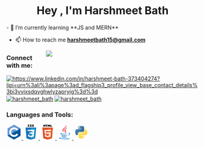 <h1 align="center">Hey , I'm Harshmeet Bath</h1>
- 🌱 I’m currently learning **JS and MERN**

- 📫 How to reach me **harshmeetbath15@gmail.com**


<img src="https://camo.githubusercontent.com/9ae27d9f8bc2367dcee59b2bbbbc19dc09da80051afdb7ef6fc4e397534eb03f/68747470733a2f2f63646e2e6a7364656c6976722e6e65742f67682f73756e3032323553554e2f73756e3032323553554e2f6173736574732f696d616765732f636f64696e672e676966" width="400" align="right"  >

<h3 align="left">Connect with me:</h3>
<p align="left">
<a href="https://www.linkedin.com/in/harshmeet-bath-373404274?lipi=urn%3ali%3apage%3ad_flagship3_profile_view_base_contact_details%3bi3vvixsdqyghwlyzapryjg%3d%3d" target="blank"><img align="center" src="https://raw.githubusercontent.com/rahuldkjain/github-profile-readme-generator/master/src/images/icons/Social/linked-in-alt.svg" alt="https://www.linkedin.com/in/harshmeet-bath-373404274?lipi=urn%3ali%3apage%3ad_flagship3_profile_view_base_contact_details%3bi3vvixsdqyghwlyzapryjg%3d%3d" height="30" width="40" /></a>
<a href="https://www.hackerrank.com/harshmeet_bath" target="blank"><img align="center" src="https://raw.githubusercontent.com/rahuldkjain/github-profile-readme-generator/master/src/images/icons/Social/hackerrank.svg" alt="harshmeet_bath" height="30" width="40" /></a>
<a href="https://www.leetcode.com/harshmeet_bath" target="blank"><img align="center" src="https://raw.githubusercontent.com/rahuldkjain/github-profile-readme-generator/master/src/images/icons/Social/leet-code.svg" alt="harshmeet_bath" height="30" width="40" /></a>
</p>

<h3 align="left">Languages and Tools:</h3>
<p align="left"> <a href="https://www.cprogramming.com/" target="_blank" rel="noreferrer"> <img src="https://raw.githubusercontent.com/devicons/devicon/master/icons/c/c-original.svg" alt="c" width="40" height="40"/> </a> <a href="https://www.w3schools.com/css/" target="_blank" rel="noreferrer"> <img src="https://raw.githubusercontent.com/devicons/devicon/master/icons/css3/css3-original-wordmark.svg" alt="css3" width="40" height="40"/> </a> <a href="https://www.w3.org/html/" target="_blank" rel="noreferrer"> <img src="https://raw.githubusercontent.com/devicons/devicon/master/icons/html5/html5-original-wordmark.svg" alt="html5" width="40" height="40"/> </a> <a href="https://www.java.com" target="_blank" rel="noreferrer"> <img src="https://raw.githubusercontent.com/devicons/devicon/master/icons/java/java-original.svg" alt="java" width="40" height="40"/> </a> <a href="https://www.python.org" target="_blank" rel="noreferrer"> <img src="https://raw.githubusercontent.com/devicons/devicon/master/icons/python/python-original.svg" alt="python" width="40" height="40"/> </a> </p>
